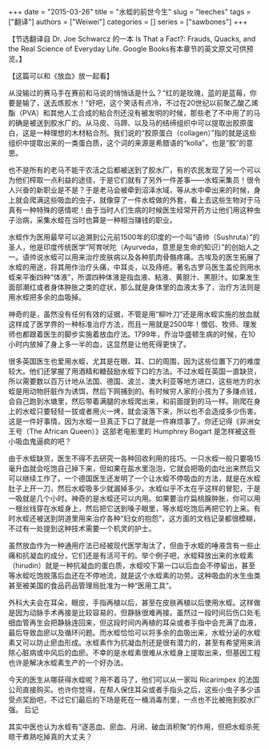 +++ 
date = "2015-03-26"
title = "水蛭的前世今生"
slug = "leeches"
tags = ["翻译"]
authors = ["Weiwei"]
categories = []
series = ["sawbones"]
+++


【节选翻译自 Dr. Joe Schwarcz 的一本 Is That a Fact?: Frauds, Quacks, and the Real Science of Everyday Life. Google Books有本章节的英文原文可供预览。】

【这篇可以和《放血》放一起看】

从没输过的赛马手在赛前和马说的悄悄话是什么？“红的是玫瑰，蓝的是蓝莓，你要是输了，送去炼胶水！”好吧，这个笑话有点冷，不过在20世纪以前聚乙酸乙烯酯（PVA）和其他人工合成的粘合剂还没有被发明的时候，那些老了不中用了的马的确是被送到胶水厂的。从马皮、马蹄、以及马的结缔组织中可以提取出胶原蛋白，这是一种理想的木材粘合剂。我们说的“胶原蛋白（collagen）”指的就是这些组织中提取出来的一类蛋白质，这个词的来源是希腊语的“kolla”，也是“胶”的意思。

也不是所有的老马不能干农活之后都被送到了胶水厂，有的农民发现了另一个可以为他们榨取一点利益的途径，于是它们就有了另外一件差事——水蛭采集员！很令人兴奋的新职业是不是？于是老马会被牵到沼泽水域，等从水中牵出来的时候，身上就会爬满这些吸血的虫子，就像穿了一件水蛭做的外套，看上去这些生物对于马真有一种特殊的感情呢！由于当时人们生病的时候医生经常开药方让他们用这种虫子治病，采集水蛭在当时也算是一种相当赚钱的职业。

水蛭作为医用最早可以追溯到公元前1500年的印度的一个叫“语帅（Sushruta）”的圣人，他是印度传统医学“阿育吠陀（Ayurveda，意思是生命的知识）”的创始人之一。语帅说水蛭可以用来治疗皮肤病以及各种肌肉骨骼疼痛。古埃及的医生拓展了水蛭的用途，将其用作治疗头痛，中耳炎，以及痔疮。著名古罗马医生盖伦则用水蛭来平衡四种“体液”，所谓四种体液是指血液、粘液、黄胆汁、黑胆汁。如果发生面部潮红或者身体肿胀之类的症状，那么就是身体里的血液太多了，治疗方法则是用水蛭把多余的血吸掉。

神奇的是，虽然没有任何有效的证据，不管是用“柳叶刀”还是用水蛭实施的放血就这样成了医学界的一种标准治疗方法，而且一用就是2500年！僧侣、牧师、理发师也都跟着医生的脚步实施着放血疗法。1799年，乔治华盛顿生病的时候，在10小时内放掉了身上多一半的血，这显然是让他死得更快了。

很多英国医生也爱用水蛭，尤其是在眼、耳、口的周围，因为这些位置下刀的难度较大。他们还掌握了用酒精和糖鼓励水蛭下口的方法。不过水蛭在英国一直缺货，所以需要数以百万计地从法国、德国、波兰、澳大利亚等地方进口，这些地方的水蛭是用动物肝脏作为诱饵，然后下网捕到的。有时候穷人家的小孩为了多赚点钱，会自己跑到水塘里，然后带着满腿的水蛭爬出来，和前面提到的马一样。刚爬在身上的水蛭只要轻轻一拔或者用火一烤，就会滚落下来，所以也不会造成多少伤害。这是一件好事情，因为水蛭一旦真正下口了就是一件麻烦事了。你还记得《非洲女王号（The African Queen）》这部老电影里的 Humphrey Bogart 是怎样被这些小吸血鬼逼疯的吧？

由于水蛭缺货，医生不得不去研究一各种回收利用的技巧。一只水蛭一般只要吸15毫升血就会吃饱自己掉下来，但如果在盐水里泡泡，它就会把吸的血吐出来然后又可以继续工作了。一个德国医生还发明了一个让水蛭不停吸血的方法，就是在水蛭肚子上开一刀，然后水蛭吸多少就漏掉多少。水蛭似乎不太在乎这样的冒犯，于是一吸就是几个小时。神奇的是水蛭还可以内用。如果要治疗扁桃腺肿胀，你可以用一根丝线穿在水蛭身上，然后把它送到嗓子眼里，等水蛭吃饱后再把它钓上来。有时水蛭还被送到阴道里用来治疗各种“妇女的抱怨”，这方面的文档记录都很模糊，不过有一处提到这种技术需要一个机灵的护士。

虽然放血作为一种通用疗法已经被现代医学淘汰了，但由于水蛭的唾液含有一些止痛和抗凝血的成分，它们还是有活可干的。举个例子吧，水蛭释放出来的水蛭素（hirudin）就是一种抗凝血的蛋白质，水蛭咬下第一口以后血会不停留出，甚至等水蛭吃饱脱落后血还在不停地流，就是这个水蛭素的功劳。这种吸血的水生虫类甚至被美国的食品药品管理局批准为一种“医用工具”。

外科大夫会在耳朵，眼皮，手指再植以后，甚至在皮肤再植以后使用水蛭。这样做是因为动脉手术再接是比较容易的，但静脉很难再接。虽然过一段时间后伤口处毛细血管再生会把静脉连回来，但这段时间内再植的耳朵或者手指中会充满了血液，最后导致血瘀以及循环问题。而水蛭恰恰可以将多余的血吸出来，水蛭分泌的水蛭素又可以防止瘀血形成。水蛭素作为抗凝血剂还是很有潜力的，甚至有希望用来消除心脏病或中风后的血瘀。不幸的是水蛭素很难从水蛭身上提取出来，但基因工程也许是解决水蛭素生产的一个好办法。

今天的医生从哪获得水蛭呢？用不着马了，他们可以从一家叫 Ricarimpex 的法国公司直接购买。也许你觉得，在帮人保住耳朵或者手指头之后，这些小虫子多少该受点奖励吧，不过它们最后的下场是死在一桶消毒剂里，一点也不比被拖到胶水厂强。
后记

其实中医也认为水蛭有“逐恶血、瘀血、月闭、破血消积聚”的作用，但把水蛭杀死晾干煮熟吃掉真的大丈夫？
